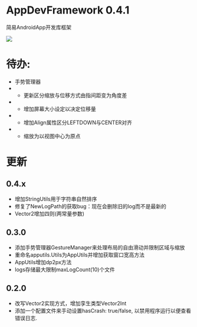 # AppDevFramework 0.4.1
简易AndroidApp开发库框架

[![](https://jitpack.io/v/AIDEProjects/AppDevFramework.svg)](https://jitpack.io/#AIDEProjects/AppDevFramework)

# 待办: 
- 手势管理器
- - 更新区分缩放与位移方式由指间距变为角度差
- - 增加屏幕大小设定以决定位移量
- - 增加Align属性区分LEFTDOWN与CENTER对齐
- - 缩放为以视图中心为原点

# 更新
## 0.4.x
- 增加StringUtils用于字符串自然排序
- 修复了NewLogPath的获取bug：现在会删除旧的log而不是最新的
- Vector2增加四则(两常量参数)

## 0.3.0
- 添加手势管理器GestureManager来处理布局的自由滑动并限制区域与缩放
- 重命名apputils.Utils为AppUtils并增加获取窗口宽高方法
- AppUtils增加dp2px方法
- logs存储最大限制maxLogCount(10)个文件

## 0.2.0
- 改写Vector2实现方式，增加孪生类型Vector2Int
- 添加一个配置文件来手动设置hasCrash: true/false, 以禁用程序运行以便查看错误日志.


